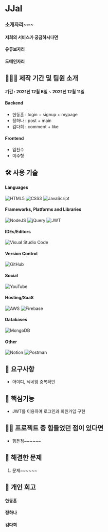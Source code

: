 # JJal
### 소개자리~~~
#### 저희의 서비스가 궁금하시다면
#### 유튜브자리
#### 도메인자리

## 🧑🏻‍💻 제작 기간 및 팀원 소개
#### 기간 : 2021년 12월 6일 ~ 2021년 12월 11일
#### Backend
- 한동훈 : login + signup + mypage
- 정하나 : post + main
- 김다희 : comment + like
#### Frontend
- 임찬수  
- 이주형 


## 🛠 사용 기술
#### Languages
![HTML5](https://img.shields.io/badge/html5-%23E34F26.svg?style=for-the-badge&logo=html5&logoColor=white)
![CSS3](https://img.shields.io/badge/css3-%231572B6.svg?style=for-the-badge&logo=css3&logoColor=white)
![JavaScript](https://img.shields.io/badge/javascript-%23323330.svg?style=for-the-badge&logo=javascript&logoColor=%23F7DF1E)
#### Frameworks, Platforms and Libraries
![NodeJS](https://img.shields.io/badge/node.js-6DA55F?style=for-the-badge&logo=node.js&logoColor=white)
![jQuery](https://img.shields.io/badge/jquery-%230769AD.svg?style=for-the-badge&logo=jquery&logoColor=white)
![JWT](https://img.shields.io/badge/JWT-black?style=for-the-badge&logo=JSON%20web%20tokens)
#### IDEs/Editors
![Visual Studio Code](https://img.shields.io/badge/Visual%20Studio%20Code-0078d7.svg?style=for-the-badge&logo=visual-studio-code&logoColor=white)
#### Version Control
![GitHub](https://img.shields.io/badge/github-%23121011.svg?style=for-the-badge&logo=github&logoColor=white)
#### Social
![YouTube](https://img.shields.io/badge/<handle>-%23FF0000.svg?style=for-the-badge&logo=YouTube&logoColor=white)
#### Hosting/SaaS
![AWS](https://img.shields.io/badge/AWS-%23FF9900.svg?style=for-the-badge&logo=amazon-aws&logoColor=white)
![Firebase](https://img.shields.io/badge/firebase-%23039BE5.svg?style=for-the-badge&logo=firebase)
#### Databases
![MongoDB](https://img.shields.io/badge/MongoDB-%234ea94b.svg?style=for-the-badge&logo=mongodb&logoColor=white)
#### Other
![Notion](https://img.shields.io/badge/Notion-%23000000.svg?style=for-the-badge&logo=notion&logoColor=white)
![Postman](https://img.shields.io/badge/Postman-FF6C37?style=for-the-badge&logo=postman&logoColor=white)

## 📝 요구사항
- 아이디, 닉네임 중복확인

## 📜 핵심기능
- JWT를 이용하여 로그인과 회원가입 구현

## 🤦🏻 프로젝트 중 힘들었던 점이 있다면
- 힘든점~~~~~~

## 💯 해결한 문제
1. 문제~~~~~~

## 🍻 개인 회고
#### 한동훈 
#### 정하나
#### 김다희 

